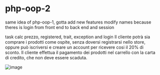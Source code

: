 # php-oop-2

same idea of php-oop-1, gotta add new features modify names because theres is login from front end to back end and session

task
calc prezzo, registered, trait, exception and login 
Il cliente potrà sia comprare i prodotti come ospite, senza doversi registrarsi nello store, oppure può iscriversi e creare un account per ricevere cosi il 20% di sconto.
Il cliente effettua il pagamento dei prodotti nel carrello con la carta di credito, che non deve essere scaduta.

![image](https://github.com/user-attachments/assets/edc045e4-cc1e-4ecb-8ea5-f35cfd5337c0)



